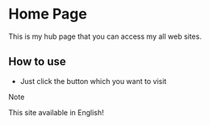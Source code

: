 # Home Page
This is my hub page that you can access my all web sites.

## How to use
- Just click the button which you want to visit
>[!NOTE]
>This site available in English!

